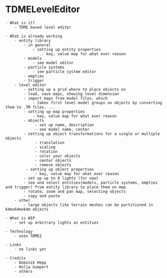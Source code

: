 TDMELevelEditor
===============

    - What is it?
        - TDME based level editor 

    - What is already working
        - entity library
            - in general
                - setting up entity properties
                    - key, value map for what ever reason
            - models
                - see model editor
            - particle systems
                - see particle system editor
            - empties
            - trigger
        - level editor
            - setting up a grid where to place objects on
            - load, save maps, showing level dimension
            - import maps from model files, which
                - takes first level model groups as objects by converting them to .TM files, ...
            - setting up map properties
                - key, value map for what ever reason
            - objects
                 - set up name, description
                 - see model name, center
            - setting up object transformations for a single or multiple objects
                 - translation
                 - scaling
                 - rotation
                 - color your objects
                 - center objects
                 - remove objects
             - setting up object properties
                 - key, value map for what ever reason
            - set up up to 8 lights (for now)
            - see and select entities(models, particle systems, empties and trigger) from entity library to place them on map
            - rotate, zoom and pan map, selecting objects
            - copy and paste
        - other
            - large objects like terrain meshes can be partitioned in 64mx64mx64m objects

    - What is WIP
        - set up arbitrary lights as entities

    - Technology
        - uses TDME2

    - Links
        - no links yet

    - Credits
        - Dominik Hepp
        - Kolja Gumpert
        - others
